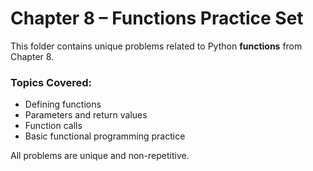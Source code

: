 # Chapter 8 – Functions Practice Set

This folder contains unique problems related to Python **functions** from Chapter 8.

### Topics Covered:
- Defining functions
- Parameters and return values
- Function calls
- Basic functional programming practice

All problems are unique and non-repetitive.